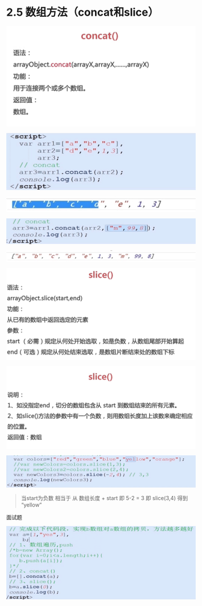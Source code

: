 # 2.5 数组方法（concat和slice）





![image-20210703150644548](../../image/image-20210703150644548.png)



![image-20210703150722418](../../image/image-20210703150722418.png)



![image-20210703150736487](../../image/image-20210703150736487.png)



![image-20210703150802382](../../image/image-20210703150802382.png)



![image-20210703150924580](../../image/image-20210703150924580.png)



![image-20210703151015852](../../image/image-20210703151015852.png)



![image-20210703151045532](../../image/image-20210703151045532.png)



![image-20210703151343357](../../image/image-20210703151343357.png)

> 当start为负数  相当于  从 数组长度 + start  即  5-2 = 3 即 slice(3,4) 得到 “yellow”



面试题

![image-20210703151716680](../../image/image-20210703151716680.png)

























